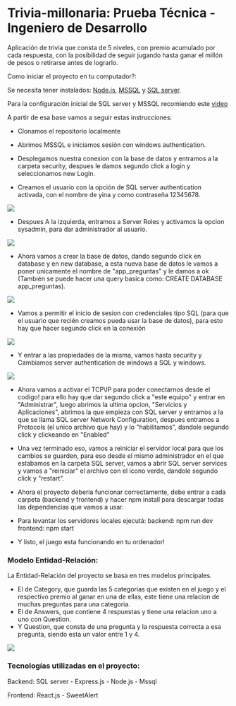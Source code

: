 # Trivia-millonaria: Prueba Técnica - Ingeniero de Desarrollo
Aplicación de trivia que consta de 5 niveles, con premio acumulado por cada respuesta, con la posibilidad de seguir jugando hasta ganar el millón de pesos o retirarse antes de lograrlo.

Como iniciar el proyecto en tu computador?:

Se necesita tener instalados:
 <a href='https://nodejs.org/es/'>Node.js</a>, <a href='https://docs.microsoft.com/en-us/sql/ssms/download-sql-server-management-studio-ssms?view=sql-server-ver15'>MSSQL</a> y <a href='https://www.microsoft.com/es-es/sql-server/sql-server-downloads'>SQL server</a>.

Para la configuración inicial de SQL server y MSSQL recomiendo este <a href='https://www.youtube.com/watch?v=1BSZE81R13w'>video</a>

A partir de esa base vamos a seguir estas instrucciones:
* Clonamos el repositorio localmente
* Abrimos MSSQL e iniciamos sesión con windows authentication.
* Desplegamos nuestra conexion con la base de datos y entramos a la carpeta security, despues le damos segundo click a login y seleccionamos new Login.

* Creamos el usuario con la opción de SQL server authentication activada, con el nombre de yina y como contraseña 12345678.
<img src='https://res.cloudinary.com/agustindi/image/upload/v1661323366/preguntas/login_2_o0nn0m.png'>

* Despues A la izquierda, entramos a Server Roles y activamos la opcion sysadmin, para dar administrador al usuario.
<img src='https://res.cloudinary.com/agustindi/image/upload/v1661323366/preguntas/login_3_lpr2ve.png'>

* Ahora vamos a crear la base de datos, dando segundo click en database y en new database, a esta nueva base de datos le vamos a poner unicamente el nombre de "app_preguntas" y le damos a ok (También se puede hacer una query basica como: CREATE DATABASE app_preguntas).
<img src='https://res.cloudinary.com/agustindi/image/upload/v1661324153/preguntas/database_1_ynrxqj.png'>

* Vamos a permitir el inicio de sesion con credenciales tipo SQL (para que el usuario que recién creamos pueda usar la base de datos), para esto hay que hacer segundo click en la conexión
<img src='https://res.cloudinary.com/agustindi/image/upload/v1661324540/preguntas/permisos_1_xyh5gr.png'>

* Y entrar a las propiedades de la misma, vamos hasta security y Cambiamos server authentication de windows a SQL y windows.
<img src='https://res.cloudinary.com/agustindi/image/upload/v1661324540/preguntas/permisos_2_z1agdk.png'>

* Ahora vamos a activar el TCP\IP para poder conectarnos desde el codigo! para ello hay que dar segundo click a "este equipo" y entrar en "Administrar", luego abrimos la ultima opcion, "Servicios y Aplicaciones", abrimos la que empieza con SQL server y entramos a la que se llama SQL server Network Configuration, despues entramos a Protocols (el unico archivo que hay) y lo "habilitamos", dandole segundo click y clickeando en "Enabled"

* Una vez terminado eso, vamos a reiniciar el servidor local para que los cambios se guarden, para eso desde el mismo administrador en el que estabamos en la carpeta SQL server, vamos a abrir SQL server services y vamos a "reiniciar" el archivo con el icono verde, dandole segundo click y "restart".


* Ahora el proyecto deberia funcionar correctamente, debe entrar a cada carpeta (backend y frontend) y hacer npm install para descargar todas las dependencias que vamos a usar.

* Para levantar los servidores locales ejecutá:
    backend: npm run dev
    frontend: npm start

* Y listo, el juego esta funcionando en tu ordenador!

### Modelo Entidad-Relación:
La Entidad-Relación del proyecto se basa en tres modelos principales.
* El de Category, que guarda las 5 categorias que existen en el juego y el respectivo premio al ganar en una de ellas, este tiene una relacion de muchas preguntas para una categoria.
* El de Answers, que contiene 4 respuestas y tiene una relacion uno a uno con Question.
* Y Question, que consta de una pregunta y la respuesta correcta a esa pregunta, siendo esta un valor entre 1 y 4.
<img src='https://res.cloudinary.com/agustindi/image/upload/v1661325983/preguntas/modelo_vr1n7v.png'>

### Tecnologías utilizadas en el proyecto:

Backend:
    SQL server - Express.js - Node.js - Mssql

Frontend:
    React.js - SweetAlert



